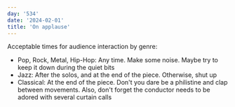 ```yaml
---
day: '534'
date: '2024-02-01'
title: 'On applause'
---
```


Acceptable times for audience interaction by genre:

- Pop, Rock, Metal, Hip-Hop: Any time. Make some noise. Maybe try to keep it down during the quiet bits
- Jazz: After the solos, and at the end of the piece. Otherwise, shut up
- Classical: At the end of the piece. Don't you dare be a philistine and clap between movements. Also, don't forget the conductor needs to be adored with several curtain calls
